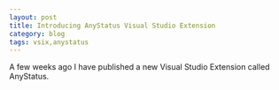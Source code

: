 ```yaml
---
layout: post
title: Introducing AnyStatus Visual Studio Extension
category: blog
tags: vsix,anystatus
---
```


A few weeks ago I have published a new Visual Studio Extension called AnyStatus.
